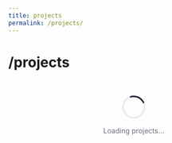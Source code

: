 ```yaml
---
title: projects
permalink: /projects/
---
```


# /projects

<div id="projects-container">
  <div id="loading" class="loading">
    <div class="loading-spinner"></div>
    <p id="loading-text">Loading projects...</p>
  </div>
  <div id="error" class="error" style="display: none;">
    <p>Failed to load projects. Please try again later.</p>
    <button id="retry-button" class="retry-button">Retry</button>
  </div>
  <div id="projects-toolbar" class="projects-toolbar" style="display: none;">
    <input id="project-search" placeholder="Search projects…" />
    <div id="language-chips"></div>
    <select id="sort-select">
      <option value="stars" selected>Most stars</option>
      <option value="updated">Recently updated</option>
      <option value="name">Name A–Z</option>
    </select>
  </div>
  <div id="projects-list" class="projects-list" style="display: none;">
    <!-- Projects will be dynamically loaded here -->
  </div>
</div>

<style>
:root {
  --border: #e5e7eb;
  --bg: #ffffff;
  --text: #111827;
  --text-muted: #6b7280;
  --accent: #111827;
  --shadow: 0 1px 3px rgba(0,0,0,.1);
  --shadow-hover: 0 8px 24px rgba(0,0,0,.08);
}

.projects-toolbar {
  display: flex;
  flex-wrap: wrap;
  gap: 1rem;
  align-items: center;
  margin-bottom: 2rem;
  padding: 1rem;
  background: var(--bg);
  border: 1px solid var(--border);
  border-radius: 12px;
}

#project-search {
  flex: 1;
  min-width: 200px;
  padding: 0.75rem 1rem;
  border: 1px solid var(--border);
  border-radius: 8px;
  background: var(--bg);
  color: var(--text);
  font-size: 0.875rem;
}

#project-search:focus {
  outline: none;
  border-color: var(--accent);
  box-shadow: 0 0 0 3px rgba(59, 130, 246, 0.1);
}

#language-chips {
  display: flex;
  flex-wrap: wrap;
  gap: 0.5rem;
}

.language-chip {
  padding: 0.5rem 0.75rem;
  border: 1px solid var(--border);
  border-radius: 20px;
  background: var(--bg);
  color: var(--text);
  font-size: 0.75rem;
  cursor: pointer;
  transition: all 0.2s;
}

.language-chip:hover {
  background: var(--accent);
  color: white;
  border-color: var(--accent);
}

.language-chip.active {
  background: var(--accent);
  color: white;
  border-color: var(--accent);
}

#sort-select {
  padding: 0.75rem 1rem;
  border: 1px solid var(--border);
  border-radius: 8px;
  background: var(--bg);
  color: var(--text);
  font-size: 0.875rem;
  cursor: pointer;
}

.projects-list {
  display: grid;
  grid-template-columns: repeat(auto-fill, minmax(280px, 1fr));
  gap: 1.25rem;
  max-height: calc(100vh - 200px);
  overflow-y: auto;
  padding-right: 8px;
}

.projects-list::-webkit-scrollbar {
  width: 6px;
}

.projects-list::-webkit-scrollbar-track {
  background: transparent;
}

.projects-list::-webkit-scrollbar-thumb {
  background: var(--border);
  border-radius: 3px;
}

.projects-list::-webkit-scrollbar-thumb:hover {
  background: var(--text-muted);
}

.project-card {
  background: var(--bg);
  border: 1px solid var(--border);
  border-radius: 12px;
  padding: 1.5rem;
  transition: all 0.2s;
  position: relative;
}

.project-card:hover {
  transform: translateY(-2px);
  box-shadow: var(--shadow-hover);
}

.project-card.pinned::before {
  content: "Pinned";
  position: absolute;
  top: -8px;
  right: 12px;
  background: var(--accent);
  color: white;
  padding: 0.25rem 0.5rem;
  border-radius: 4px;
  font-size: 0.75rem;
  font-weight: 500;
}

.project-title {
  margin: 0 0 0.75rem 0;
  font-size: 1.125rem;
  font-weight: 600;
}

.project-title a {
  color: var(--text);
  text-decoration: none;
}

.project-title a:hover {
  color: var(--accent);
}

.project-meta {
  display: flex;
  align-items: center;
  gap: 0.5rem;
  margin-bottom: 0.75rem;
  font-size: 0.875rem;
  color: var(--text-muted);
}

.language-dot {
  width: 8px;
  height: 8px;
  border-radius: 50%;
  background: var(--text-muted);
}

.language-dot.python { background: #3776ab; }
.language-dot.javascript { background: #f7df1e; }
.language-dot.typescript { background: #3178c6; }
.language-dot.java { background: #ed8b00; }
.language-dot.cpp { background: #00599c; }
.language-dot.c { background: #a8b9cc; }
.language-dot.csharp { background: #239120; }
.language-dot.php { background: #777bb4; }
.language-dot.ruby { background: #cc342d; }
.language-dot.go { background: #00add8; }
.language-dot.rust { background: #dea584; }
.language-dot.swift { background: #fa7343; }
.language-dot.kotlin { background: #7f52ff; }
.language-dot.dart { background: #0175c2; }
.language-dot.css { background: #1572b6; }
.language-dot.html { background: #e34f26; }
.language-dot.shell { background: #89e051; }
.language-dot.jupyter-notebook { background: #f37626; }

.stars {
  display: flex;
  align-items: center;
  gap: 0.25rem;
}

.updated {
  cursor: help;
}

.project-description {
  margin: 0 0 1rem 0;
  color: var(--text-muted);
  line-height: 1.5;
  display: -webkit-box;
  -webkit-line-clamp: 3;
  -webkit-box-orient: vertical;
  overflow: hidden;
}

.project-links {
  display: flex;
  gap: 0.75rem;
}

.project-links a {
  padding: 0.5rem 1rem;
  background: var(--bg);
  border: 1px solid var(--border);
  border-radius: 6px;
  color: var(--text);
  text-decoration: none;
  font-size: 0.875rem;
  font-weight: 500;
  transition: all 0.2s;
}

.project-links a:hover {
  background: var(--accent);
  color: white;
  border-color: var(--accent);
}

.skeleton-card {
  background: var(--bg);
  border: 1px solid var(--border);
  border-radius: 12px;
  padding: 1.5rem;
  animation: pulse 1.5s ease-in-out infinite;
}

.skeleton-line {
  height: 1rem;
  background: var(--border);
  border-radius: 4px;
  margin-bottom: 0.75rem;
}

.skeleton-line.short {
  width: 60%;
}

.skeleton-line.medium {
  width: 80%;
}

@keyframes pulse {
  0%, 100% { opacity: 1; }
  50% { opacity: 0.5; }
}

.loading, .error {
  text-align: center;
  padding: 2rem;
  color: var(--text-muted);
}

.loading-spinner {
  width: 40px;
  height: 40px;
  border: 3px solid var(--border);
  border-top: 3px solid var(--accent);
  border-radius: 50%;
  animation: spin 1s linear infinite;
  margin: 0 auto 1rem;
}

@keyframes spin {
  0% { transform: rotate(0deg); }
  100% { transform: rotate(360deg); }
}

.retry-button {
  background: var(--accent);
  color: white;
  border: 1px solid var(--accent);
  border-radius: 6px;
  padding: 0.75rem 1.5rem;
  font-size: 0.875rem;
  font-weight: 500;
  cursor: pointer;
  margin-top: 1rem;
  transition: all 0.2s;
}

.retry-button:hover {
  background: var(--text);
  border-color: var(--text);
}

.empty-state {
  text-align: center;
  padding: 3rem 1rem;
  color: var(--text-muted);
}

.empty-state h3 {
  margin: 0 0 0.5rem 0;
  font-size: 1.125rem;
}

.empty-state p {
  margin: 0;
  font-size: 0.875rem;
}

@media (max-width: 768px) {
  .projects-toolbar {
    flex-direction: column;
    align-items: stretch;
  }
  
  #project-search {
    min-width: auto;
  }
  
  .projects-list {
    grid-template-columns: 1fr;
  }
}
</style>

<script>
class GitHubProjects {
  constructor() {
    this.username = 'gLuColte';
    this.apiBase = 'https://api.github.com';
    
    // Projects to ignore - edit this list directly in the code
    this.ignoreList = [
      'garyJune',
      'glucolte.github.io',
      'COMP9321-Data-Services'
    ];
    
    // Pinned projects - edit this list directly in the code
    this.pinned = [
    //   'AI-Stack-Lite',
    //   'GenAi-Lab-ComfyUi'
    ];
    
    this.viewState = {
      search: '',
      language: 'All',
      sort: 'stars'
    };
    
    this.allProjects = [];
    this.languages = new Set();
    
    this.init();
  }

  async init() {
    this.loadViewState();
    this.renderSkeletons(8);
    
    try {
      await this.loadProjects();
    } catch (error) {
      console.error('Error loading projects:', error);
      this.showError();
    }
  }

  loadViewState() {
    const saved = localStorage.getItem('github-projects-viewstate');
    if (saved) {
      this.viewState = { ...this.viewState, ...JSON.parse(saved) };
    }
  }

  saveViewState() {
    localStorage.setItem('github-projects-viewstate', JSON.stringify(this.viewState));
  }

  renderSkeletons(count) {
    const projectsEl = document.getElementById('projects-list');
    const skeletons = Array(count).fill().map(() => `
      <div class="skeleton-card">
        <div class="skeleton-line short"></div>
        <div class="skeleton-line medium"></div>
        <div class="skeleton-line"></div>
        <div class="skeleton-line short"></div>
      </div>
    `).join('');
    
    projectsEl.innerHTML = skeletons;
    projectsEl.style.display = 'block';
  }

  async loadProjects() {
    const loadingEl = document.getElementById('loading');
    const errorEl = document.getElementById('error');
    const projectsEl = document.getElementById('projects-list');
    const toolbarEl = document.getElementById('projects-toolbar');

    try {
      const reposResponse = await fetch(`${this.apiBase}/users/${this.username}/repos?sort=updated&per_page=100`);
      
      if (!reposResponse.ok) {
        if (reposResponse.status === 403) {
          throw new Error('GitHub API rate limit exceeded. Please try again later.');
        }
        throw new Error(`HTTP error! status: ${reposResponse.status}`);
      }
      
      const repos = await reposResponse.json();
      
      // Filter and process projects
      this.allProjects = repos
        .filter(repo => !repo.fork && 
                       repo.name !== this.username + '.github.io' &&
                       !this.ignoreList.includes(repo.name))
        .map(repo => ({
          ...repo,
          isPinned: this.pinned.includes(repo.name)
        }));

      // Build languages set
      this.languages.clear();
      this.allProjects.forEach(project => {
        if (project.language) {
          this.languages.add(project.language);
        }
      });

      // Render toolbar and projects
      this.renderToolbar();
      this.renderProjects();
      
      loadingEl.style.display = 'none';
      toolbarEl.style.display = 'flex';
      
    } catch (error) {
      console.error('Error fetching projects:', error);
      loadingEl.style.display = 'none';
      errorEl.style.display = 'block';
      errorEl.querySelector('p').textContent = error.message || 'Failed to load projects. Please try again later.';
    }
  }

  renderToolbar() {
    const searchEl = document.getElementById('project-search');
    const chipsEl = document.getElementById('language-chips');
    const sortEl = document.getElementById('sort-select');

    // Set initial values
    searchEl.value = this.viewState.search;
    sortEl.value = this.viewState.sort;

    // Render language chips
    const languages = ['All', ...Array.from(this.languages).sort()];
    chipsEl.innerHTML = languages.map(lang => `
      <div class="language-chip ${lang === this.viewState.language ? 'active' : ''}" 
           data-language="${lang}">${lang}</div>
    `).join('');

    // Add event listeners
    searchEl.addEventListener('input', (e) => {
      this.viewState.search = e.target.value;
      this.saveViewState();
      this.renderProjects();
    });

    chipsEl.addEventListener('click', (e) => {
      if (e.target.classList.contains('language-chip')) {
        const language = e.target.dataset.language;
        this.viewState.language = language;
        this.saveViewState();
        
        // Update active chip
        chipsEl.querySelectorAll('.language-chip').forEach(chip => {
          chip.classList.toggle('active', chip.dataset.language === language);
        });
        
        this.renderProjects();
      }
    });

    sortEl.addEventListener('change', (e) => {
      this.viewState.sort = e.target.value;
      this.saveViewState();
      this.renderProjects();
    });
  }

  applyFiltersAndSort(projects) {
    let filtered = [...projects];

    // Apply search filter
    if (this.viewState.search) {
      const searchLower = this.viewState.search.toLowerCase();
      filtered = filtered.filter(project => 
        project.name.toLowerCase().includes(searchLower) ||
        (project.description && project.description.toLowerCase().includes(searchLower))
      );
    }

    // Apply language filter
    if (this.viewState.language !== 'All') {
      filtered = filtered.filter(project => project.language === this.viewState.language);
    }

    // Apply sorting
    switch (this.viewState.sort) {
      case 'stars':
        filtered.sort((a, b) => b.stargazers_count - a.stargazers_count);
        break;
      case 'updated':
        filtered.sort((a, b) => new Date(b.updated_at) - new Date(a.updated_at));
        break;
      case 'name':
        filtered.sort((a, b) => a.name.localeCompare(b.name));
        break;
    }

    // Sort pinned projects to top
    filtered.sort((a, b) => {
      if (a.isPinned && !b.isPinned) return -1;
      if (!a.isPinned && b.isPinned) return 1;
      return 0;
    });

    return filtered;
  }

  renderProjects() {
    const projectsEl = document.getElementById('projects-list');
    const filteredProjects = this.applyFiltersAndSort(this.allProjects);
    
    if (filteredProjects.length === 0) {
      projectsEl.innerHTML = `
        <div class="empty-state">
          <h3>No matching projects</h3>
          <p>Try adjusting your search or filters</p>
        </div>
      `;
      return;
    }

    const projectsHTML = filteredProjects.map(project => this.createProjectCard(project)).join('');
    projectsEl.innerHTML = projectsHTML;
  }

  createProjectCard(project) {
    const languageDot = project.language ? 
      `<div class="language-dot ${this.getLanguageClass(project.language)}"></div>` : '';
    
    const stars = project.stargazers_count > 0 ? 
      `<div class="stars">⭐ ${project.stargazers_count}</div>` : '';
    
    const relativeTime = this.timeAgo(new Date(project.updated_at));
    const exactDate = new Date(project.updated_at).toLocaleDateString();

    return `
      <div class="project-card ${project.isPinned ? 'pinned' : ''}">
        <h3 class="project-title">
          <a href="${project.html_url}" target="_blank" rel="noopener">${project.name}</a>
        </h3>
        <div class="project-meta">
          ${languageDot}
          ${stars}
          <span class="updated" title="${exactDate}">Updated ${relativeTime}</span>
        </div>
        ${project.description ? `<p class="project-description">${project.description}</p>` : ''}
        <div class="project-links">
          <a href="${project.html_url}" target="_blank" rel="noopener">View on GitHub</a>
          ${project.homepage ? `<a href="${project.homepage}" target="_blank" rel="noopener">Live Demo</a>` : ''}
        </div>
      </div>
    `;
  }

  timeAgo(date) {
    const now = new Date();
    const diffInSeconds = Math.floor((now - date) / 1000);
    
    if (diffInSeconds < 60) return 'just now';
    if (diffInSeconds < 3600) return `${Math.floor(diffInSeconds / 60)} minutes ago`;
    if (diffInSeconds < 86400) return `${Math.floor(diffInSeconds / 3600)} hours ago`;
    if (diffInSeconds < 2592000) return `${Math.floor(diffInSeconds / 86400)} days ago`;
    if (diffInSeconds < 31536000) return `${Math.floor(diffInSeconds / 2592000)} months ago`;
    return `${Math.floor(diffInSeconds / 31536000)} years ago`;
  }

  getLanguageClass(language) {
    return language.toLowerCase().replace(/\s+/g, '-').replace(/[^a-z0-9-]/g, '');
  }

  showError() {
    document.getElementById('loading').style.display = 'none';
    document.getElementById('error').style.display = 'block';
    
    const retryButton = document.getElementById('retry-button');
    retryButton.addEventListener('click', () => {
      document.getElementById('error').style.display = 'none';
      document.getElementById('loading').style.display = 'block';
      this.loadProjects();
    });
  }
}

// Initialize when DOM is loaded
document.addEventListener('DOMContentLoaded', () => {
  new GitHubProjects();
});
</script>